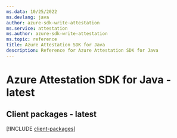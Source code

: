 ```yaml
---
ms.data: 10/25/2022
ms.devlang: java
author: azure-sdk-write-attestation
ms.service: attestation
ms.author: azure-sdk-write-attestation
ms.topic: reference
title: Azure Attestation SDK for Java
description: Reference for Azure Attestation SDK for Java
---
```

# Azure Attestation SDK for Java - latest

## Client packages - latest
[!INCLUDE [client-packages](attestation-client-index.md)]